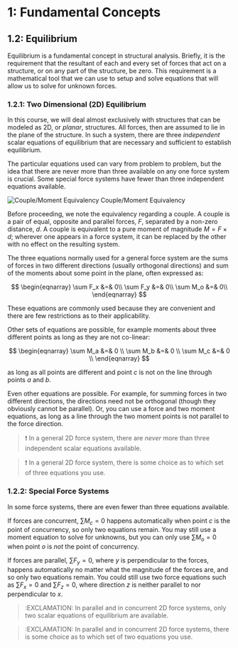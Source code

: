 # 1: Fundamental Concepts
## 1.2: Equilibrium

Equilibrium is a fundamental concept in structural analysis.  Briefly,
it is the requirement that the resultant of each and every set of
forces that act on a structure, or on any part of the structure, be
zero.  This requirement is a mathematical tool that we can use to
setup and solve equations that will allow us to solve for unknown
forces.

### 1.2.1: Two Dimensional (2D) Equilibrium

In this course, we will deal almost exclusively with structures that
can be modeled as 2D, or *planar*, structures.  All forces, then are
assumed to lie in the plane of the structure.  In such a system, there
are three *independent* scalar equations of equilibrium that are
necessary and sufficient to establish equilibrium.

The particular equations used can vary from problem to problem, but
the idea that there are never more than three available on any one
force system is crucial.  Some special force systems have fewer than
three independent equations available.

![Couple/Moment Equivalency](images/eq/couple-1.svg)
Couple/Moment Equivalency

Before proceeding, we note the equivalency regarding a couple.  A
couple is a pair of equal, opposite and parallel forces, $F$,
separated by a non-zero distance, $d$.  A couple is equivalent
to a pure moment of magnitude $M = F \times d$; wherever one
appears in a force system, it can be replaced by the other with no
effect on the resulting system.

The three equations normally used for a general force system are the
sums of forces in two different directions (usually orthogonal
directions) and sum of the moments about some point in the plane,
often expressed as:

$$
\begin{eqnarray}
\sum F_x &=& 0\\
\sum F_y &=& 0\\
\sum M_o &=& 0\\
\end{eqnarray}
$$

These equations are commonly used because they are convenient and
there are few restrictions as to their applicability.

Other sets of equations are possible, for example moments about three
different points as long as they are not co-linear:

$$
\begin{eqnarray}
\sum M_a &=& 0 \\
\sum M_b &=& 0 \\
\sum M_c &=& 0 \\
\end{eqnarray} 
$$

as long as all points are different and point *c* is not on the line
through points *a* and *b*.

Even other equations are possible.  For example, for summing forces in
two different directions, the directions need not be orthogonal
(though they obviously cannot be parallel).  Or, you can use a force
and two moment equations, as long as a line through the two moment
points is not parallel to the force direction.


> :exclamation:
> In a general 2D force system, there are *never* more
> than three independent scalar equations available.

> :exclamation: In a general 2D force system, there is some choice as
> to which set of three equations you use.

### 1.2.2: Special Force Systems


In some force systems, there are even fewer than three equations available.

If forces are concurrent, $\sum M_c = 0$ happens automatically
when point *c* is the point of concurrency, so only two equations
remain.  You may still use a moment equation to solve for unknowns,
but you can only use $\sum M_o = 0$ when point *o* is *not* the
point of concurrency.

If forces are parallel, $\sum F_y = 0$, where *y* is
perpendicular to the forces, happens automatically no matter what the
magnitude of the forces are, and so only two equations remain.  You
could still use two force equations such as $\sum F_x = 0$ and
$\sum F_z = 0$, where direction *z* is neither parallel to nor
perpendicular to *x*.

> :EXCLAMATION: In parallel and in concurrent 2D force systems, only two
> scalar equations of equilibrium are available.

> :EXCLAMATION: In parallel and in concurrent 2D force systems, there
> is some choice as to which set of two equations you use.
   

